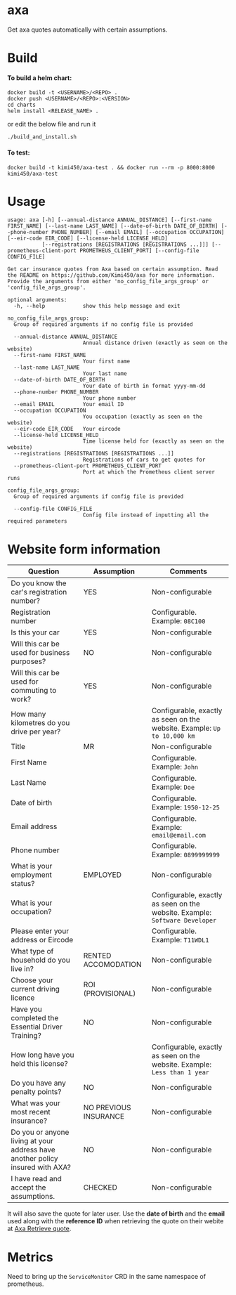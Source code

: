 # axa
Get axa quotes automatically with certain assumptions.

# Build

#### To build a helm chart:
```
docker build -t <USERNAME>/<REPO> .
docker push <USERNAME>/<REPO>:<VERSION>
cd charts
helm install <RELEASE_NAME> .
```
or edit the below file and run it
```
./build_and_install.sh
```

#### To test:
```
docker build -t kimi450/axa-test . && docker run --rm -p 8000:8000 kimi450/axa-test
```

# Usage
```
usage: axa [-h] [--annual-distance ANNUAL_DISTANCE] [--first-name FIRST_NAME] [--last-name LAST_NAME] [--date-of-birth DATE_OF_BIRTH] [--phone-number PHONE_NUMBER] [--email EMAIL] [--occupation OCCUPATION] [--eir-code EIR_CODE] [--license-held LICENSE_HELD]
           [--registrations [REGISTRATIONS [REGISTRATIONS ...]]] [--prometheus-client-port PROMETHEUS_CLIENT_PORT] [--config-file CONFIG_FILE]

Get car insurance quotes from Axa based on certain assumption. Read the README on https://github.com/Kimi450/axa for more information. Provide the arguments from either 'no_config_file_args_group' or 'config_file_args_group'.

optional arguments:
  -h, --help            show this help message and exit

no_config_file_args_group:
  Group of required arguments if no config file is provided

  --annual-distance ANNUAL_DISTANCE
                        Annual distance driven (exactly as seen on the website)
  --first-name FIRST_NAME
                        Your first name
  --last-name LAST_NAME
                        Your last name
  --date-of-birth DATE_OF_BIRTH
                        Your date of birth in format yyyy-mm-dd
  --phone-number PHONE_NUMBER
                        Your phone number
  --email EMAIL         Your email ID
  --occupation OCCUPATION
                        You occupation (exactly as seen on the website)
  --eir-code EIR_CODE   Your eircode
  --license-held LICENSE_HELD
                        Time license held for (exactly as seen on the website)
  --registrations [REGISTRATIONS [REGISTRATIONS ...]]
                        Registrations of cars to get quotes for
  --prometheus-client-port PROMETHEUS_CLIENT_PORT
                        Port at which the Prometheus client server runs

config_file_args_group:
  Group of required arguments if config file is provided

  --config-file CONFIG_FILE
                        Config file instead of inputting all the required parameters
```

# Website form information
|Question|Assumption|Comments|
|--|--|--|
|Do you know the car's registration number?|YES|Non-configurable|
|Registration number||Configurable. Example: `08C100`|
|Is this your car|YES|Non-configurable|
|Will this car be used for business purposes?|NO|Non-configurable|
|Will this car be used for commuting to work?|YES|Non-configurable|
|How many kilometres do you drive per year?||Configurable, exactly as seen on the website. Example: `Up to 10,000 km`|
|Title|MR|Non-configurable|
|First Name||Configurable. Example: `John`|
|Last Name||Configurable. Example: `Doe`|
|Date of birth||Configurable. Example: `1950-12-25`|
|Email address||Configurable. Example: `email@email.com`|
|Phone number||Configurable. Example: `0899999999`|
|What is your employment status?|EMPLOYED|Non-configurable|
|What is your occupation?||Configurable, exactly as seen on the website. Example: `Software Developer`|
|Please enter your address or Eircode||Configurable. Example: `T11WDL1`|
|What type of household do you live in?|RENTED ACCOMODATION|Non-configurable|
|Choose your current driving licence|ROI (PROVISIONAL)|Non-configurable|
|Have you completed the Essential Driver Training?|NO|Non-configurable|
|How long have you held this license?||Configurable, exactly as seen on the website. Example: `Less than 1 year`|
|Do you have any penalty points?|NO|Non-configurable|
|What was your most recent insurance?|NO PREVIOUS INSURANCE|Non-configurable|
|Do you or anyone living at your address have another policy insured with AXA?|NO|Non-configurable|
|I have read and accept the assumptions.|CHECKED|Non-configurable|

It will also save the quote for later user. Use the **date of birth** and the **email** used along with the **reference ID** when retrieving the quote on their webite at [Axa Retrieve quote](https://www.axa.ie/car-insurance/quote/retrieve-quote/).

# Metrics
Need to bring up the `ServiceMonitor` CRD in the same namespace of prometheus.